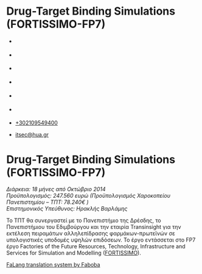 Drug-Target Binding Simulations (FORTISSIMO-FP7)
===============  

*   [](https://www.facebook.com/ditharokopio)
*   [](https://www.youtube.com/channel/UCEHkYirpXF1nSLxDCrfDZ4A)
*   [](https://www.linkedin.com/company/77699385)
*   [](https://www.instagram.com/dithua)

*   [](https://dit.hua.gr/index.php/el/a/projects?view=article&id=1422:master&catid=34:-)
*   [](https://dit.hua.gr/index.php/en/research/projects?view=article&id=1422:master&catid=34:projects)

*   [+302109549400](tel:+302109549400)
*   [itsec@hua.gr](mailto:itsec@hua.gr)

Drug-Target Binding Simulations (FORTISSIMO-FP7)
================================================

_Διάρκεια: 18 μήνες από Οκτώβριο 2014_  
_Προϋπολογισμός: 247.560 ευρώ (Προϋπολογισμός Χαροκοπείου Πανεπιστημίου – ΤΠΤ: 78.240€ )_  
_Επιστημονικός Υπεύθυνος: Ηρακλής Βαρλάμης_

To ΤΠΤ θα συνεργαστεί με το Πανεπιστήμιο της Δρέσδης, το Πανεπιστήμιου του Εδιμβούργου και την εταιρία Transinsight για την εκτέλεση πειραμάτων αλληλεπίδρασης φαρμάκων-πρωτεϊνών σε υπολογιστικές υποδομές υψηλών επιδόσεων. Το έργο εντάσσεται στο FP7 έργο Factories of the Future Resources, Technology, Infrastructure and Services for Simulation and Modelling ([FORTISSIMO](http://www.fortissimo-project.eu/)).

[FaLang translation system by Faboba](http://www.faboba.com/ "Faboba : Création de composantJoomla")

[](https://dit.hua.gr/index.php/el/a/projects?view=article&id=811:drug-target-binding-simulations-fortissimo-fp7&catid=34#)